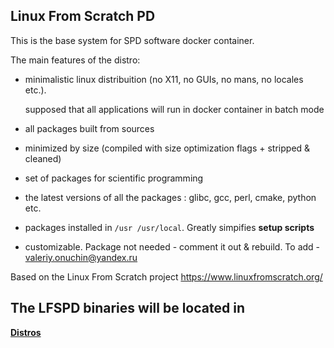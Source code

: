 ## Linux From Scratch PD

This is the base system for SPD software docker container.

The main features of the distro:
- minimalistic linux distribuition (no X11, no GUIs, no mans, no locales etc.).
    
  supposed that all applications will run in docker container in batch mode
- all packages built from sources
- minimized by size (compiled with size optimization flags + stripped & cleaned) 
- set of packages for scientific programming 
- the latest versions of all the packages : glibc, gcc, perl, cmake, python etc.
- packages installed in <code>/usr /usr/local</code>. Greatly simpifies <b>setup scripts</b>
- customizable. Package not needed - comment it out & rebuild. To add  - valeriy.onuchin@yandex.ru 

Based on the Linux From Scratch project https://www.linuxfromscratch.org/

## The LFSPD binaries will be located in 

 <b>[Distros](Distros)</b>
